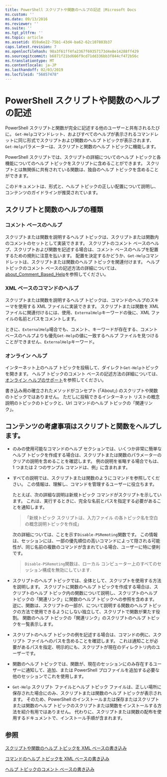 ```yaml
---
title: PowerShell スクリプトや関数のヘルプの記述 |Microsoft Docs
ms.custom: ''
ms.date: 09/13/2016
ms.reviewer: ''
ms.suite: ''
ms.tgt_pltfrm: ''
ms.topic: article
ms.assetid: 859a6e22-75b1-43d4-ba62-62c107803b37
caps.latest.revision: 7
ms.openlocfilehash: 98a3f61ff4fa2367f69357173d4e8e14288ff429
ms.sourcegitcommit: b6871f21bd666f9cd71dd336bb3f844cf472b56c
ms.translationtype: MT
ms.contentlocale: ja-JP
ms.lasthandoff: 02/03/2019
ms.locfileid: "56857478"
---
```

# <a name="writing-help-for-powershell-scripts-and-functions"></a>PowerShell スクリプトや関数のヘルプの記述

PowerShell スクリプトと関数が完全に記述する他のユーザーと共有されるたびに。
`Get-Help`コマンドレット、およびすべてのヘルプが表示されるコマンドレットに同じ形式でスクリプトおよび関数のヘルプ トピックが表示されます、`Get-Help`パラメーターは、スクリプトと関数のヘルプ トピックに機能します。

PowerShell スクリプトでは、スクリプトの詳細についてのヘルプ トピックと各機能についてのヘルプ トピックをスクリプトに含めることができます。
スクリプトとは無関係に共有されている関数は、独自のヘルプ トピックを含めることができます。

このドキュメントは、形式と、ヘルプ トピックの正しい配置について説明し、コンテンツのガイドラインが推奨されています。

## <a name="types-of-script-and-function-help"></a>スクリプトと関数のヘルプの種類

### <a name="comment-based-help"></a>コメント ベースのヘルプ
スクリプトまたは関数を説明するヘルプ トピックは、スクリプトまたは関数内のコメントのセットとして実装できます。
スクリプトのコメント ベースのヘルプ、スクリプトおよび関数を記述する場合は、コメント ベースのヘルプを配置するための規則に注意を払います。
配置を決定するかどうか、`Get-Help`コマンドレットは、スクリプトまたは関数のヘルプ トピックを関連付けます。
ヘルプ トピックのコメント ベースの記述方法の詳細については、[about_Comment_Based_Help](/powershell/module/microsoft.powershell.core/about/about_comment_based_help)を参照してください。

### <a name="xml-based-command-help"></a>XML ベースのコマンドのヘルプ
スクリプトまたは関数を説明するヘルプ トピックは、コマンドのヘルプのスキーマを使用する XML ファイルに実装できます。
スクリプトまたは関数を XML ファイルに関連付けるには、使用、`ExternalHelp`キーワードの後に、XML ファイルの名前とパスをコメントします。

ときに、`ExternalHelp`場合でも、コメント、キーワードが存在する、コメント ベースのヘルプよりも優先`Get-Help`の値に一致するヘルプ ファイルを見つけることができません、`ExternalHelp`キーワード。

### <a name="online-help"></a>オンライン ヘルプ
インターネット上のヘルプ トピックを投稿して、ダイレクト`Get-Help`トピックを開きます。
ヘルプ トピックのコメント ベースの記述方法の詳細については、[オンライン ヘルプのサポート](../module/supporting-online-help.md)を参照してください。

書き込み用の確立されたメソッドがコンセプト (「About」) のスクリプトや関数のトピックではありません。
ただしに投稿できるインターネット リストの概念説明のトピックのトピックと、Url コマンドのヘルプ トピックの「関連リンク」。

## <a name="content-considerations-for-script-and-function-help"></a>コンテンツの考慮事項はスクリプトと関数をヘルプします。

- のみの使用可能なコマンドのヘルプ セクションでは、いくつか非常に簡単なヘルプ トピックを作成する場合は、スクリプトまたは関数のパラメーターのクリアの説明を含めることを確認します。 例の説明を省略する場合でもは、1 つまたは 2 つのサンプル コマンドは、例」に含まれます。

- すべての説明では、スクリプトまたは関数のようにコマンドを参照してください。 この情報は、理解し、コマンドを管理するユーザーに役立ちます。

  たとえば、次の詳細な説明は新規トピック コマンドがスクリプトを示しています。 これは、実行するときに、完全な名前とパスを指定する必要があることを通知します。

  > 「新規トピック スクリプトは、入力ファイル の各トピック名を空白の概念説明トピックを作成」

  次の詳細については、ことを示す`Disable-PSRemoting`関数です。 この情報は、セッションには、一部の優先順位の高いコマンドによって隠される可能性が、同じ名前の複数のコマンドが含まれている場合、ユーザーに特に便利です。

  > `Disable-PSRemoting`関数は、ローカル コンピューター上のすべてのセッション構成を無効にしています.

- スクリプトのヘルプ トピックでは、全体として、スクリプトを使用する方法を説明します。 スクリプトに関数のヘルプ トピックを作成する場合は、スクリプトのヘルプ トピック内の関数について説明し、スクリプトのヘルプ トピックの「関連リンク」に関数のヘルプ トピックへの参照を含めます。 逆に、関数は、スクリプトの一部が、について説明する関数のヘルプ トピックの方法で使用できるようにしない独立して、スクリプトで関数が果たす役割。 関数のヘルプ トピックの「関連リンク」のスクリプトのヘルプ トピックを一覧表示します。

- スクリプトのヘルプ トピックの例を記述する場合は、コマンドの例に、スクリプト ファイルへのパスを含めることを確認します。 これは通知ことが必要があるパスを指定、明示的にも、スクリプトが現在のディレクトリ内のユーザーです。

- 関数のヘルプ トピックでは、関数が、現在のセッションにのみ存在するユーザーに通知して、追加、または PowerShell プロファイルを追加する必要な他のセッションでこれを使用します。

- `Get-Help` スクリプト ファイルとヘルプ トピック ファイルは、正しい場所に保存された場合にのみ、スクリプトまたは関数のヘルプ トピックが表示されます。 そのため、PowerShell のインストールまたは保存またはスクリプトまたは関数のヘルプ トピックのスクリプトまたは関数をインストールする方法を紹介有用ではありません。 代わりに、スクリプトまたは関数の配布を使用するドキュメントで、インストール手順が含まれます。

## <a name="see-also"></a>参照

 [スクリプトや関数のヘルプ トピックを XML ベースの書き込み](./writing-xml-based-help-topics-for-scripts-and-functions.md)

 [コマンドのヘルプ トピックを XML ベースの書き込み](./writing-xml-based-help-topics-for-commands.md)

 [ヘルプ トピックのコメント ベースの書き込み](./writing-comment-based-help-topics.md)
